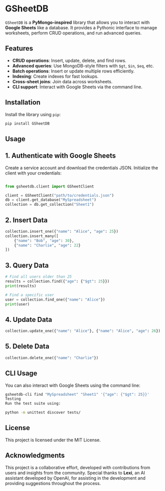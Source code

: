 # GSheetDB

`GSheetDB` is a **PyMongo-inspired** library that allows you to interact with **Google Sheets** like a database. It provides a Pythonic interface to manage worksheets, perform CRUD operations, and run advanced queries.

## **Features**

- **CRUD operations**: Insert, update, delete, and find rows.
- **Advanced queries**: Use MongoDB-style filters with `$gt`, `$in`, `$eq`, etc.
- **Batch operations**: Insert or update multiple rows efficiently.
- **Indexing**: Create indexes for fast lookups.
- **Cross-sheet joins**: Join data across worksheets.
- **CLI support**: Interact with Google Sheets via the command line.

## **Installation**

Install the library using `pip`:

```bash
pip install GSheetDB
```

## **Usage**
## 1. Authenticate with Google Sheets
Create a service account and download the credentials JSON. Initialize the client with your credentials:

``` python

from gsheetdb.client import GSheetClient

client = GSheetClient("path/to/credentials.json")
db = client.get_database("MySpreadsheet")
collection = db.get_collection("Sheet1")
```
## 2. Insert Data
```python
collection.insert_one({"name": "Alice", "age": 25})
collection.insert_many([
    {"name": "Bob", "age": 30},
    {"name": "Charlie", "age": 22}
])
```
## 3. Query Data
``` python
# Find all users older than 25
results = collection.find({"age": {"$gt": 25}})
print(results)

# Find a specific user
user = collection.find_one({"name": "Alice"})
print(user)
```
## 4. Update Data
``` python 
collection.update_one({"name": "Alice"}, {"name": "Alice", "age": 26})
```
## 5. Delete Data
``` python
collection.delete_one({"name": "Charlie"})
```
## **CLI Usage**
You can also interact with Google Sheets using the command line:

``` bash
gsheetdb-cli find "MySpreadsheet" "Sheet1" '{"age": {"$gt": 25}}'
Testing
Run the test suite using:
```
``` bash
python -m unittest discover tests/
```
## **License**
This project is licensed under the MIT License.

## **Acknowledgments**

This project is a collaborative effort, developed with contributions from users and insights from the community. Special thanks to **Lexi**, an AI assistant developed by OpenAI, for assisting in the development and providing suggestions throughout the process.
